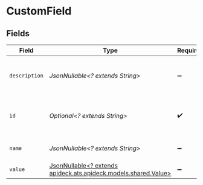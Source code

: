 # CustomField


## Fields

| Field                                                                                           | Type                                                                                            | Required                                                                                        | Description                                                                                     | Example                                                                                         |
| ----------------------------------------------------------------------------------------------- | ----------------------------------------------------------------------------------------------- | ----------------------------------------------------------------------------------------------- | ----------------------------------------------------------------------------------------------- | ----------------------------------------------------------------------------------------------- |
| `description`                                                                                   | *JsonNullable<? extends String>*                                                                | :heavy_minus_sign:                                                                              | More information about the custom field                                                         | Employee Level                                                                                  |
| `id`                                                                                            | *Optional<? extends String>*                                                                    | :heavy_check_mark:                                                                              | Unique identifier for the custom field.                                                         | 2389328923893298                                                                                |
| `name`                                                                                          | *JsonNullable<? extends String>*                                                                | :heavy_minus_sign:                                                                              | Name of the custom field.                                                                       | employee_level                                                                                  |
| `value`                                                                                         | [JsonNullable<? extends apideck.ats.apideck.models.shared.Value>](../../models/shared/Value.md) | :heavy_minus_sign:                                                                              | N/A                                                                                             |                                                                                                 |